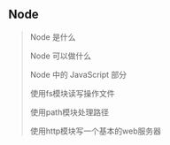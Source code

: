 ## Node
>
> Node 是什么
> 
> Node 可以做什么
> 
> Node 中的 JavaScript 部分
> 
> 使用fs模块读写操作文件
> 
> 使用path模块处理路径
> 
> 使用http模块写一个基本的web服务器